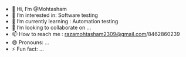 - 👋 Hi, I’m @Mohtasham
- 👀 I’m interested in: Software testing 
- 🌱 I’m currently learning : Automation testing 
- 💞️ I’m looking to collaborate on ...
- 📫 How to reach me : razamohtasham2309@gmail.com/8462860239
- 😄 Pronouns: ...
- ⚡ Fun fact: ...

<!---
Mohtasham2309/Mohtasham2309 is a ✨ special ✨ repository because its `README.md` (this file) appears on your GitHub profile.
You can click the Preview link to take a look at your changes.
--->
